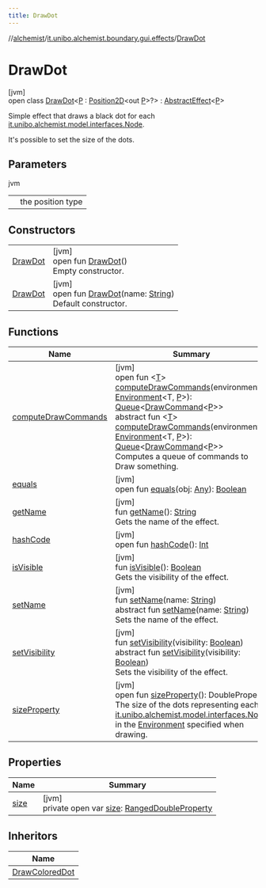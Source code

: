 ```yaml
---
title: DrawDot
---
```

//[alchemist](../../../index.html)/[it.unibo.alchemist.boundary.gui.effects](../index.html)/[DrawDot](index.html)



# DrawDot



[jvm]\
open class [DrawDot](index.html)<[P](index.html) : [Position2D](../../it.unibo.alchemist.model.interfaces/-position2-d/index.html)<out [P](../../it.unibo.alchemist.boundary.gui.effects.json/-effect-serializer/effect-from-file.html)>?> : [AbstractEffect](../-abstract-effect/index.html)<[P](../../it.unibo.alchemist.boundary.gui.effects.json/-effect-serializer/effect-from-file.html)> 

Simple effect that draws a black dot for each [it.unibo.alchemist.model.interfaces.Node](../../it.unibo.alchemist.model.interfaces/-node/index.html). 



 It's possible to set the size of the dots.



## Parameters


jvm

| | |
|---|---|
| <P> | the position type |



## Constructors


| | |
|---|---|
| [DrawDot](-draw-dot.html) | [jvm]<br>open fun [DrawDot](-draw-dot.html)()<br>Empty constructor. |
| [DrawDot](-draw-dot.html) | [jvm]<br>open fun [DrawDot](-draw-dot.html)(name: [String](https://docs.oracle.com/javase/8/docs/api/java/lang/String.html))<br>Default constructor. |


## Functions


| Name | Summary |
|---|---|
| [computeDrawCommands](../-abstract-effect/compute-draw-commands.html) | [jvm]<br>open fun <[T](../-abstract-effect/compute-draw-commands.html)> [computeDrawCommands](../-abstract-effect/compute-draw-commands.html)(environment: [Environment](../../it.unibo.alchemist.model.interfaces/-environment/index.html)<T, [P](../../it.unibo.alchemist.boundary.gui.effects.json/-effect-serializer/effect-from-file.html)>): [Queue](https://docs.oracle.com/javase/8/docs/api/java/util/Queue.html)<[DrawCommand](../../it.unibo.alchemist.boundary.interfaces/-draw-command/index.html)<[P](../../it.unibo.alchemist.boundary.gui.effects.json/-effect-serializer/effect-from-file.html)>><br>abstract fun <[T](../-effect-f-x/compute-draw-commands.html)> [computeDrawCommands](../-effect-f-x/compute-draw-commands.html)(environment: [Environment](../../it.unibo.alchemist.model.interfaces/-environment/index.html)<T, [P](../../it.unibo.alchemist.boundary.gui.effects.json/-effect-serializer/effect-from-file.html)>): [Queue](https://docs.oracle.com/javase/8/docs/api/java/util/Queue.html)<[DrawCommand](../../it.unibo.alchemist.boundary.interfaces/-draw-command/index.html)<[P](../../it.unibo.alchemist.boundary.gui.effects.json/-effect-serializer/effect-from-file.html)>><br>Computes a queue of commands to Draw something. |
| [equals](equals.html) | [jvm]<br>open fun [equals](equals.html)(obj: [Any](https://kotlinlang.org/api/latest/jvm/stdlib/kotlin/-any/index.html)): [Boolean](https://kotlinlang.org/api/latest/jvm/stdlib/kotlin/-boolean/index.html) |
| [getName](index.html#-1246522748%2FFunctions%2F-134779887) | [jvm]<br>fun [getName](index.html#-1246522748%2FFunctions%2F-134779887)(): [String](https://docs.oracle.com/javase/8/docs/api/java/lang/String.html)<br>Gets the name of the effect. |
| [hashCode](hash-code.html) | [jvm]<br>open fun [hashCode](hash-code.html)(): [Int](https://kotlinlang.org/api/latest/jvm/stdlib/kotlin/-int/index.html) |
| [isVisible](../-abstract-effect/is-visible.html) | [jvm]<br>fun [isVisible](../-abstract-effect/is-visible.html)(): [Boolean](https://kotlinlang.org/api/latest/jvm/stdlib/kotlin/-boolean/index.html)<br>Gets the visibility of the effect. |
| [setName](index.html#718293747%2FFunctions%2F-134779887) | [jvm]<br>fun [setName](index.html#718293747%2FFunctions%2F-134779887)(name: [String](https://docs.oracle.com/javase/8/docs/api/java/lang/String.html))<br>abstract fun [setName](../-effect-f-x/set-name.html)(name: [String](https://docs.oracle.com/javase/8/docs/api/java/lang/String.html))<br>Sets the name of the effect. |
| [setVisibility](index.html#-144014039%2FFunctions%2F-134779887) | [jvm]<br>fun [setVisibility](index.html#-144014039%2FFunctions%2F-134779887)(visibility: [Boolean](https://kotlinlang.org/api/latest/jvm/stdlib/kotlin/-boolean/index.html))<br>abstract fun [setVisibility](../-effect-f-x/set-visibility.html)(visibility: [Boolean](https://kotlinlang.org/api/latest/jvm/stdlib/kotlin/-boolean/index.html))<br>Sets the visibility of the effect. |
| [sizeProperty](size-property.html) | [jvm]<br>open fun [sizeProperty](size-property.html)(): DoubleProperty<br>The size of the dots representing each [it.unibo.alchemist.model.interfaces.Node](../../it.unibo.alchemist.model.interfaces/-node/index.html) in the [Environment](../../it.unibo.alchemist.model.interfaces/-environment/index.html) specified when drawing. |


## Properties


| Name | Summary |
|---|---|
| [size](size.html) | [jvm]<br>private open var [size](size.html): [RangedDoubleProperty](../../it.unibo.alchemist.boundary.gui.view.properties/-ranged-double-property/index.html) |


## Inheritors


| Name |
|---|
| [DrawColoredDot](../-draw-colored-dot/index.html) |

